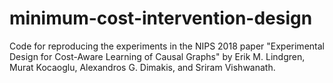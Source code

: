 # minimum-cost-intervention-design

Code for reproducing the experiments in the NIPS 2018 paper "Experimental Design for Cost-Aware Learning of Causal Graphs" by Erik M. Lindgren, Murat Kocaoglu, Alexandros G. Dimakis, and Sriram Vishwanath.

